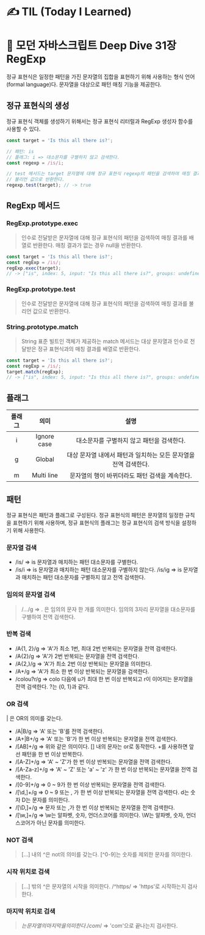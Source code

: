 # ✍ TIL (Today I Learned)

# 📖 모던 자바스크립트 Deep Dive 31장 RegExp
정규 표현식은 일정한 패턴을 가진 문자열의 집합을 표현하기 위해 사용하는 형식 언어(formal language)다. 문자열을 대상으로 패턴 매칭 기능을 제공한다.

## 정규 표현식의 생성
정규 표현식 객체를 생성하기 위해서는 정규 표현식 리터럴과 RegExp 생성자 함수를 사용할 수 있다.
```javascript
const target = 'Is this all there is?';

// 패턴: is
// 플래그: i => 대소문자를 구별하지 않고 검색한다.
const regexp = /is/i;

// test 메서드는 target 문자열에 대해 정규 표현식 regexp의 패턴을 검색하여 매칭 결과물
// 불리언 값으로 반환한다.
regexp.test(target); // -> true
```

## RegExp 메서드
### RegExp.prototype.exec
> 인수로 전달받은 문자열에 대해 정규 표현식의 패턴을 검색하여 매칭 결과를 배열로 반환한다. 매칭 결과가 없는 경우 null을 반환한다.
```javascript
const target = 'Is this all there is?';
const regExp = /is/;
regExp.exec(target);
// -> ["is", index: 5, input: "Is this all there is?", groups: undefined]
```

### RegExp.prototype.test
> 인수로 전달받은 문자열에 대해 정규 표현식의 패턴을 검색하여 매칭 결과를 불리언 값으로 반환한다.

### String.prototype.match
> String 표준 빌트인 객체가 제공하는 match 메서드는 대상 문자열과 인수로 전달받은 정규 표현식과의 매칭 결과를 배열로 반환한다.
```javascript
const target = 'Is this all there is?';
const regExp = /is/;
target.match(regExp);
// -> ["is", index: 5, input: "Is this all there is?", groups: undefined] 
```

## 플래그

|플래그|의미|설명|
|:---:|:---:|:---:|
|i|Ignore case|대소문자를 구별하지 않고 패턴을 검색한다.|
|g|Global|대상 문자열 내에서 패턴과 일치하는 모든 문자열을 전역 검색한다.|
|m|Multi line|문자열의 행이 바뀌더라도 패턴 검색을 계속한다.|

## 패턴
정규 표현식은 패턴과 플래그로 구성된다. 정규 표현식의 패턴은 문자열의 일정한 규칙을 표현하기 위해 사용하며, 정규 표현식의 플래그는 정규 표현식의 검색 방식을 설정하기 위해 사용한다.

### 문자열 검색
- /is/ => is 문자열과 매치하는 패턴 대소문자를 구별한다.
- /is/i => is 문자열과 매치하는 패턴 대소문자를 구별하지 않는다. /is/ig => is 문자열과 매치하는 패턴 대소문자를 구별하지 않고 전역 검색한다.

### 임의의 문자열 검색
> /.../g => . 은 임의의 문자 한 개를 의미한다. 임의의 3자리 문자열을 대소문자를 구별하여 전역 검색한다.

### 반복 검색
- /A{1, 2}/g => 'A'가 최소 1번, 최대 2번 반복되는 문자열을 전역 검색한다.
- /A{2}/g => 'A'가 2번 반복되는 문자열을 전역 검색한다.
- /A{2,}/g => 'A'가 최소 2번 이상 반복되는 문자열을 의미한다.
- /A+/g => 'A'가 최소 한 번 이상 반복되는 문자열을 검색한다.
- /colou?r/g => colo 다음에 u가 최대 한 번 이상 반복되고 r이 이어지는 문자열을 전역 검색한다. ?는 {0, 1}과 같다.

### OR 검색
| 은 OR의 의미를 갖는다.
- /A|B/g => 'A' 또는 'B'를 전역 검색한다.
- /A+|B+/g => 'A' 또는 'B'가 한 번 이상 반복되는 문자열을 전역 검색한다.
- /[AB]+/g => 위와 같은 의미이다. [] 내의 문자는 or로 동작한다. +를 사용하면 앞선 패턴을 한 번 이상 반복한다.
- /[A-Z]+/g => 'A' ~ 'Z'가 한 번 이상 반복되는 문자열을 전역 검색한다.
- /[A-Za-z]+/g => 'A' ~ 'Z' 또는 'a' ~ 'z' 가 한 번 이상 반복되는 문자열을 전역 검색한다.
- /[0-9]+/g => 0 ~ 9가 한 번 이상 반복되는 문자열을 전역 검색한다.
- /[\d,]+/g => 0 ~ 9 또는 , 가 한 번 이상 반복되는 문자열을 전역 검색한다. d는 숫자 D는 문자를 의미한다.
- /[\D,]+/g => 문자 또는 ,가 한 번 이상 반복되는 문자열을 전역 검색한다.
- /[\w,]+/g => \w는 알파벳, 숫자, 언더스코어를 의미한다. \W는 알파벳, 숫자, 언더스코어가 아닌 문자를 의미한다.

### NOT 검색
> [...] 내의 ^은 not의 의미를 갖는다. [^0-9]는 숫자를 제외한 문자를 의미한다.

### 시작 위치로 검색
> [...] 밖의 ^은 문자열의 시작을 의미한다. /^https/ => 'https'로 시작하는지 검사한다.

### 마지막 위치로 검색
> $는 문자열의 마지막을 의미한다. /com$/ => 'com'으로 끝나는지 검사한다.